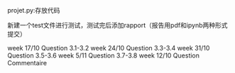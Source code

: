 projet.py:存放代码

新建一个test文件进行测试，测试完后添加rapport（报告用pdf和ipynb两种形式提交）

week 17/10 Question 3.1-3.2
week 24/10 Question 3.3-3.4
week 31/10 Question 3.5-3.6
week 5/11 Question 3.7-3.8
week 12/10 Question Commentaire 
